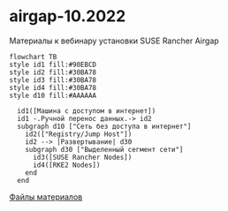 
# airgap-10.2022
Материалы к вебинару установки SUSE Rancher Airgap

```mermaid
flowchart TB
style id1 fill:#90EBCD
style id2 fill:#30BA78
style id3 fill:#30BA78
style id4 fill:#30BA78
style d10 fill:#AAAAAA

  id1([Машина с доступом в интернет])
  id1 -.Ручной перенос данных.-> id2  
  subgraph d10 ["Сеть без доступа в интернет"]
    id2(["Registry/Jump Host"])
    id2 --> |Развертывание| d30
    subgraph d30 ["Выделенный сегмент сети"]
      id3([SUSE Rancher Nodes])
      id4([RKE2 Nodes])
    end
  end
```

[Файлы материалов](https://github.com/ppzhukov/airgap-10.2022/)

